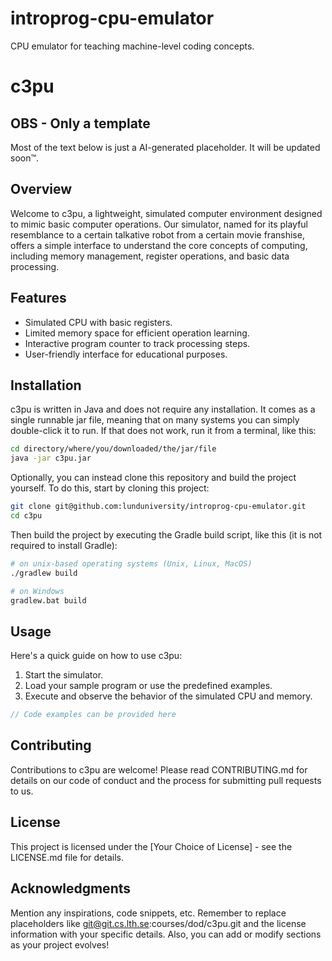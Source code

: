 # introprog-cpu-emulator

CPU emulator for teaching machine-level coding concepts.

# c3pu

## OBS - Only a template

Most of the text below is just a AI-generated placeholder. It will be updated
soon&trade;.

## Overview

Welcome to c3pu, a lightweight, simulated computer environment designed to mimic
basic computer operations. Our simulator, named for its playful resemblance to a
certain talkative robot from a certain movie franshise, offers a simple
interface to understand the core concepts of computing, including memory
management, register operations, and basic data processing.

## Features

- Simulated CPU with basic registers.
- Limited memory space for efficient operation learning.
- Interactive program counter to track processing steps.
- User-friendly interface for educational purposes.

## Installation

c3pu is written in Java and does not require any installation. It comes as a
single runnable jar file, meaning that on many systems you can simply
double-click it to run. If that does not work, run it from a terminal, like
this:

```bash
cd directory/where/you/downloaded/the/jar/file
java -jar c3pu.jar
```

Optionally, you can instead clone this repository and build the project
yourself. To do this, start by cloning this project:

```bash
git clone git@github.com:lunduniversity/introprog-cpu-emulator.git
cd c3pu
```

Then build the project by executing the Gradle build script, like this (it is
not required to install Gradle):

```bash
# on unix-based operating systems (Unix, Linux, MacOS)
./gradlew build

# on Windows
gradlew.bat build
```

## Usage

Here's a quick guide on how to use c3pu:

1. Start the simulator.
2. Load your sample program or use the predefined examples.
3. Execute and observe the behavior of the simulated CPU and memory.

```java
// Code examples can be provided here
```

## Contributing

Contributions to c3pu are welcome! Please read CONTRIBUTING.md for details on
our code of conduct and the process for submitting pull requests to us.

## License

This project is licensed under the [Your Choice of License] - see the LICENSE.md
file for details.

## Acknowledgments

Mention any inspirations, code snippets, etc. Remember to replace placeholders
like git@git.cs.lth.se:courses/dod/c3pu.git and the license information with
your specific details. Also, you can add or modify sections as your project
evolves!
